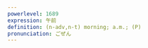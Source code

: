 ```yaml
---
powerlevel: 1689
expression: 午前
definition: (n-adv,n-t) morning; a.m.; (P)
pronunciation: ごぜん
---
```


